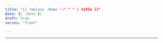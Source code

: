 ```yaml
---
title: "{{ replace .Name "-" " " | title }}"
date: {{ .Date }}
draft: true
series: "front"

---
```


---
